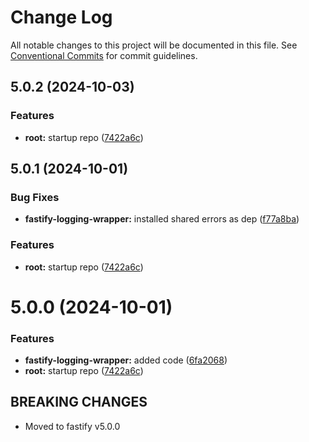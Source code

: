 # Change Log

All notable changes to this project will be documented in this file.
See [Conventional Commits](https://conventionalcommits.org) for commit guidelines.

## 5.0.2 (2024-10-03)


### Features

* **root:** startup repo ([7422a6c](https://github.com/trigenia-labs/shared-node-utils/commit/7422a6c8a7d51722299e6cd61eebacefe2b80d6d))





## 5.0.1 (2024-10-01)


### Bug Fixes

* **fastify-logging-wrapper:** installed shared errors as dep ([f77a8ba](https://github.com/trigenia-labs/shared-node-utils/commit/f77a8ba1532627120ff0b860685c552243664f5c))


### Features

* **root:** startup repo ([7422a6c](https://github.com/trigenia-labs/shared-node-utils/commit/7422a6c8a7d51722299e6cd61eebacefe2b80d6d))





# 5.0.0 (2024-10-01)


### Features

* **fastify-logging-wrapper:** added code ([6fa2068](https://github.com/trigenia-labs/shared-node-utils/commit/6fa2068dbef70d00406065b79de1bf91aa444bea))
* **root:** startup repo ([7422a6c](https://github.com/trigenia-labs/shared-node-utils/commit/7422a6c8a7d51722299e6cd61eebacefe2b80d6d))

## BREAKING CHANGES

- Moved to fastify v5.0.0
